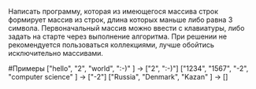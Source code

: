 
Написать программу, которая из имеющегося массива строк формирует массив из строк, длина которых маньше либо равна 3 символа. Первоначальный массив можно ввести с клавиатуры, либо задать на старте через выполнение алгоритма. При решении не рекомендуется пользоваться коллекциями, лучше обойтись исключительно массивами.

#Примеры
["hello", "2", "world", ":-)" ] -> ["2", ":-)"]
["1234", "1567", "-2", "computer science" ] -> ["-2"]
["Russia", "Denmark", "Kazan" ] -> []

